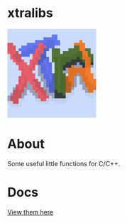# xtralibs 

<img src="xtralib_logo.png" alt="xtralbs" width="200"/>

# About

Some useful little functions for C/C++.

# Docs

[View them here](https://yung-turabian.github.io/xtralib/doxygen/html)
